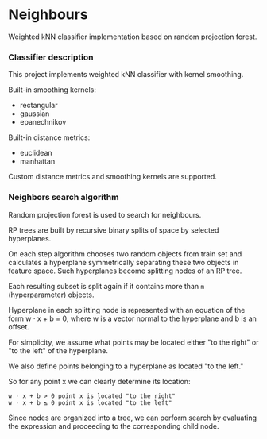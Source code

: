# Neighbours

Weighted kNN classifier implementation based on random projection forest.

### Classifier description

This project implements weighted kNN classifier with kernel smoothing.

Built-in smoothing kernels:

* rectangular
* gaussian
* epanechnikov

Built-in distance metrics:

* euclidean
* manhattan

Custom distance metrics and smoothing kernels are supported.

### Neighbors search algorithm

Random projection forest is used to search for neighbours.

RP trees are built by recursive binary splits of space by selected hyperplanes.

On each step algorithm chooses two random objects from train set and calculates a hyperplane symmetrically separating these two objects in feature space.
Such hyperplanes become splitting nodes of an RP tree.

Each resulting subset is split again if it contains more than `m` (hyperparameter) objects. 

Hyperplane in each splitting node is represented with an equation of the form
w · x + b = 0, where w is a vector normal to the hyperplane and b is an offset.

For simplicity, we assume what points may be located either "to the right"
or "to the left" of the hyperplane.

We also define points belonging to a hyperplane as located "to the left."

So for any point x we can clearly determine its location:

```
w · x + b > 0 point x is located "to the right"
w · x + b ≤ 0 point x is located "to the left"
```

Since nodes are organized into a tree, we can perform search by evaluating the expression and proceeding to the corresponding child node.

